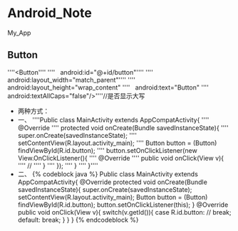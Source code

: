 # Android_Note
My_App
## Button
''''<Button''''
''''    android:id="@+id/button"''''
''''    android:layout_width="match_parent"''''
''''    android:layout_height="wrap_content"
''''    android:text="Button"
''''    android:textAllCaps="false"/>''''//是否显示大写
- 两种方式：
- 一、
''''Public class MainActivity extends AppCompatActivity{
''''      @Override
''''      protected void onCreate(Bundle savedInstanceState){
''''        super.onCreate(savedInstanceState);
''''        setContentView(R.layout.activity_main);
''''        Button button = (Button) findViewById(R.id.button);
''''        button.setOnClickListener(new View.OnClickListener(){
''''          @Override
''''          public void onClick(View v){
''''            //
''''          }
''''        });
''''      }
''''    }''''
- 二、
{% codeblock java %}
Public class MainActivity extends AppCompatActivity{
@Override
protected void onCreate(Bundle savedInstanceState){
super.onCreate(savedInstanceState);
setContentView(R.layout.activity_main);
Button button = (Button) findViewById(R.id.button);
button.setOnClickListener(this);
}
@Override
public void onClick(View v){
switch(v.getId()){
case R.id.button:
//
break;
default:
break;
}
}
}
{% endcodeblock %}
